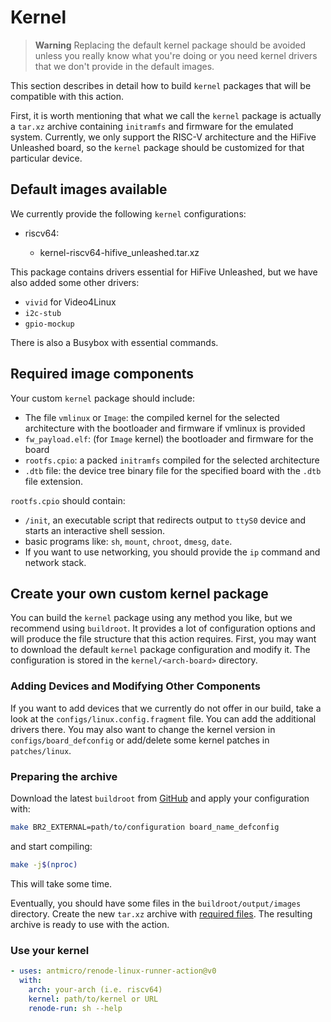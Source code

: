 # Kernel

> **Warning**
> Replacing the default kernel package should be avoided unless you really know what you're doing or you need kernel drivers that we don't provide in the default images.

This section describes in detail how to build `kernel` packages that will be compatible with this action.

First, it is worth mentioning that what we call the `kernel` package is actually a `tar.xz` archive containing `initramfs` and firmware for the emulated system. Currently, we only support the RISC-V architecture and the HiFive Unleashed board, so the `kernel` package should be customized for that particular device.

## Default images available

We currently provide the following `kernel` configurations:

* riscv64:

  * kernel-riscv64-hifive_unleashed.tar.xz

This package contains drivers essential for HiFive Unleashed, but we have also added some other drivers:

* `vivid` for Video4Linux
* `i2c-stub`
* `gpio-mockup`

There is also a Busybox with essential commands.

## Required image components

Your custom `kernel` package should include:

* The file `vmlinux` or `Image`: the compiled kernel for the selected architecture with the bootloader and firmware if vmlinux is provided
* `fw_payload.elf`: (for `Image` kernel) the bootloader and firmware for the board
* `rootfs.cpio`: a packed `initramfs` compiled for the selected architecture
* `.dtb` file: the device tree binary file for the specified board with the `.dtb` file extension.

`rootfs.cpio` should contain:

* `/init`, an executable script that redirects output to `ttyS0` device and starts an interactive shell session.
* basic programs like: `sh`, `mount`, `chroot`, `dmesg`, `date`.
* If you want to use networking, you should provide the `ip` command and network stack.

## Create your own custom kernel package

You can build the `kernel` package using any method you like, but we recommend using `buildroot`. It provides a lot of configuration options and will produce the file structure that this action requires.
First, you may want to download the default `kernel` package configuration and modify it. The configuration is stored in the `kernel/<arch-board>` directory.

### Adding Devices and Modifying Other Components

If you want to add devices that we currently do not offer in our build, take a look at the `configs/linux.config.fragment` file. You can add the additional drivers there. You may also want to change the kernel version in `configs/board_defconfig` or add/delete some kernel patches in `patches/linux`.

### Preparing the archive

Download the latest `buildroot` from [GitHub](https://github.com/buildroot/buildroot) and apply your configuration with:

```sh
make BR2_EXTERNAL=path/to/configuration board_name_defconfig
```

and start compiling:

```sh
make -j$(nproc)
```

This will take some time.

Eventually, you should have some files in the `buildroot/output/images` directory. Create the new `tar.xz` archive with [required files](#required-image-components). The resulting archive is ready to use with the action.

### Use your kernel

```yaml
- uses: antmicro/renode-linux-runner-action@v0
  with:
    arch: your-arch (i.e. riscv64)
    kernel: path/to/kernel or URL
    renode-run: sh --help
```
